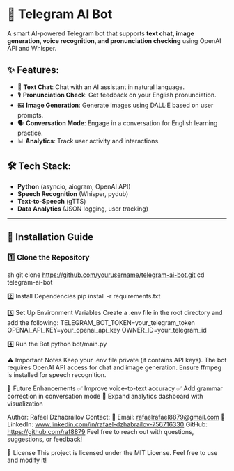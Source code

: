 # 🤖 Telegram AI Bot

A smart AI-powered Telegram bot that supports **text chat, image generation, voice recognition, and pronunciation checking** using OpenAI API and Whisper.

## ✨ Features:
- 📝 **Text Chat**: Chat with an AI assistant in natural language.
- 🎙 **Pronunciation Check**: Get feedback on your English pronunciation.
- 🖼 **Image Generation**: Generate images using DALL·E based on user prompts.
- 🗣 **Conversation Mode**: Engage in a conversation for English learning practice.
- 📊 **Analytics**: Track user activity and interactions.

## 🛠 Tech Stack:
- **Python** (asyncio, aiogram, OpenAI API)
- **Speech Recognition** (Whisper, pydub)
- **Text-to-Speech** (gTTS)
- **Data Analytics** (JSON logging, user tracking)

---

## 🚀 Installation Guide

### **1️⃣ Clone the Repository**
sh
git clone https://github.com/yourusername/telegram-ai-bot.git
cd telegram-ai-bot

2️⃣ Install Dependencies
pip install -r requirements.txt


3️⃣ Set Up Environment Variables
Create a .env file in the root directory and add the following:
TELEGRAM_BOT_TOKEN=your_telegram_token
OPENAI_API_KEY=your_openai_api_key
OWNER_ID=your_telegram_id

4️⃣ Run the Bot
python bot/main.py

⚠️ Important Notes
Keep your .env file private (it contains API keys).
The bot requires OpenAI API access for chat and image generation.
Ensure ffmpeg is installed for speech recognition.

🎯 Future Enhancements
✅ Improve voice-to-text accuracy
✅ Add grammar correction in conversation mode
🚀 Expand analytics dashboard with visualization

Author: Rafael Dzhabrailov Contact: 📩 Email: rafaelrafael8879@gmail.com 
🔗 LinkedIn: www.linkedin.com/in/rafael-dzhabrailov-756716330 
GitHub: https://github.com/raf8879 
Feel free to reach out with questions, suggestions, or feedback!


📜 License
This project is licensed under the MIT License. Feel free to use and modify it!